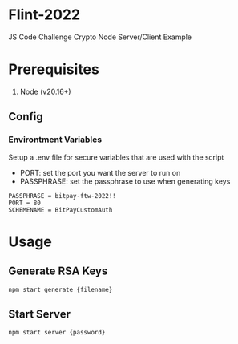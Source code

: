 # Flint-2022
JS Code Challenge Crypto Node Server/Client Example


# Prerequisites
1. Node (v20.16+)

## Config

### Environtment Variables
Setup a .env file for secure variables that are used with the script
- PORT: set the port you want the server to run on
- PASSPHRASE: set the passphrase to use when generating keys

```
PASSPHRASE = bitpay-ftw-2022!!
PORT = 80
SCHEMENAME = BitPayCustomAuth
```

# Usage

## Generate RSA Keys
``` npm start generate {filename} ```

## Start Server
``` npm start server {password} ```

